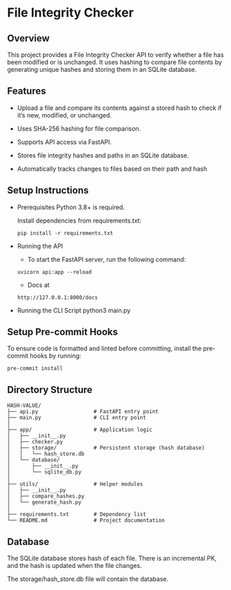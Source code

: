 # File Integrity Checker

## Overview
This project provides a File Integrity Checker API to verify whether a file has been modified or is unchanged. It uses hashing to compare file contents by generating unique hashes and storing them in an SQLite database.

## Features
- Upload a file and compare its contents against a stored hash to check if it’s new, modified, or unchanged.

- Uses SHA-256 hashing for file comparison.

- Supports API access via FastAPI.

- Stores file integrity hashes and paths in an SQLite database.

- Automatically tracks changes to files based on their path and hash

## Setup Instructions
* Prerequisites
Python 3.8+ is required.

    Install dependencies from requirements.txt:
    ```
    pip install -r requirements.txt
    ```
* Running the API
    * To start the FastAPI server, run the following command:
    ```
    uvicorn api:app --reload
    ```
    * Docs at
    ```
    http://127.0.0.1:8000/docs
    ```
* Running the CLI Script
    python3 main.py <filepath>

## Setup Pre-commit Hooks
To ensure code is formatted and linted before committing, install the pre-commit hooks by running:
```
pre-commit install
```

## Directory Structure
```
HASH-VALUE/
├── api.py                  # FastAPI entry point
├── main.py                 # CLI entry point
│
├── app/                    # Application logic
│   ├── __init__.py
│   ├── checker.py
│   ├── storage/            # Persistent storage (hash database)
│   │   └── hash_store.db           
│   └── database/
│       ├── __init__.py
│       └── sqlite_db.py
│
├── utils/                  # Helper modules
│   ├── __init__.py
│   ├── compare_hashes.py
│   └── generate_hash.py
│
├── requirements.txt        # Dependency list
└── README.md               # Project documentation
```
## Database
The SQLite database stores hash of each file. There is an incremental PK, and the hash is updated when the file changes.

The storage/hash_store.db file will contain the database.
